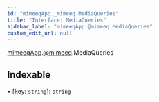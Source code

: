 ```yaml
---
id: "mimeeqApp._mimeeq.MediaQueries"
title: "Interface: MediaQueries"
sidebar_label: "mimeeqApp.@mimeeq.MediaQueries"
custom_edit_url: null
---
```


[mimeeqApp](../modules/mimeeqApp.md).[@mimeeq](../namespaces/mimeeqApp._mimeeq.md).MediaQueries

## Indexable

▪ [key: `string`]: `string`
